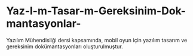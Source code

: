 # Yaz-l-m-Tasar-m-Gereksinim-Dok-mantasyonlar-
Yazılım Mühendisliği dersi kapsamında, mobil oyun için yazılım tasarım ve gereksinim dokümantasyonları oluşturulmuştur.
